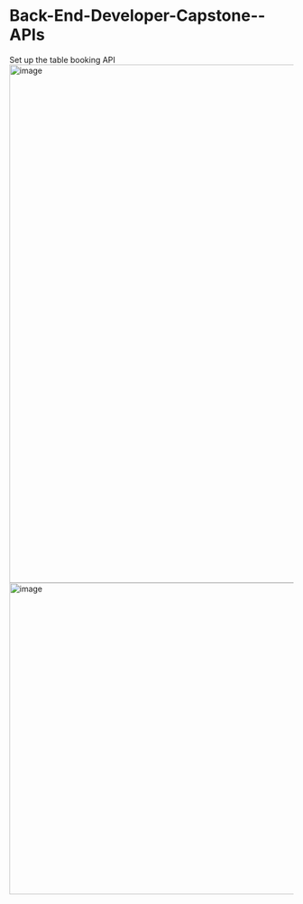 # Back-End-Developer-Capstone--APIs
Set up the table booking API
<img width="920" alt="image" src="https://user-images.githubusercontent.com/72654303/231324399-028af61d-ac84-448d-9cec-c499c37cc6db.png">
<img width="553" alt="image" src="https://user-images.githubusercontent.com/72654303/231511548-a0d3fd3c-8161-4706-9016-823fd420f311.png">

